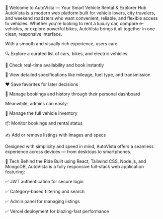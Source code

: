 🚗 Welcome to AutoVista — Your Smart Vehicle Rental & Explorer Hub
AutoVista is a modern web platform built for vehicle lovers, city travelers, and weekend roadsters who want convenient, reliable, and flexible access to vehicles. Whether you're looking to rent a luxury car, compare e-vehicles, or explore powerful bikes, AutoVista brings it all together in one clean, responsive interface.

With a smooth and visually rich experience, users can:

🔍 Explore a curated list of cars, bikes, and electric vehicles

📅 Check real-time availability and book instantly

💬 View detailed specifications like mileage, fuel type, and transmission

❤️ Save favorites for later decisions

🔐 Manage bookings and history through their personal dashboard

Meanwhile, admins can easily:

🧰 Manage the full vehicle inventory

📦 Monitor bookings and rental status

✍️ Add or remove listings with images and specs

Designed with simplicity and speed in mind, AutoVista offers a seamless experience across devices — from desktops to smartphones.

🚀 Tech Behind the Ride
Built using React, Tailwind CSS, Node.js, and MongoDB, AutoVista is a fully responsive full-stack web application featuring:

✅ JWT authentication for secure login

✅ Category-based filtering and search

✅ Admin panel for managing listings

✅ Vercel deployment for blazing-fast performance
